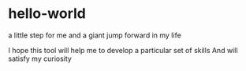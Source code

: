 # hello-world
a little step for me and a giant jump forward in my life

I hope this tool will help me to develop a particular set of skills
And will satisfy my curiosity
